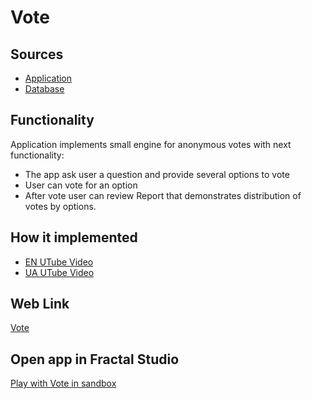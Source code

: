 # Vote

## Sources

- [Application](https://github.com/LearnFractal/FractalPlatform/tree/main/FractalPlatform.Examples/Applications/Vote/VoteApplication.cs)
- [Database](https://github.com/LearnFractal/FractalPlatform/tree/main/FractalPlatform.Examples/Databases/Vote)

## Functionality

Application implements small engine for anonymous votes with next functionality:

- The app ask user a question and provide several options to vote
- User can vote for an option
- After vote user can review Report that demonstrates distribution of votes by options.

## How it implemented

- [EN UTube Video](https://fraplat.tech/jupiter/UTube?tag=104)
- [UA UTube Video](https://fraplat.tech/jupiter/UTube?tag=204)

## Web Link

[Vote](https://fraplat.tech/jupiter/Vote)

## Open app in Fractal Studio

[Play with Vote in sandbox](https://fraplat.tech/mars/FractalStudio/?tag=Vote+template)


